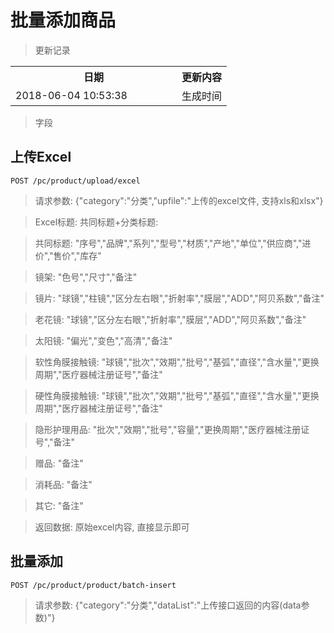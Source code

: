 # 批量添加商品

> 更新记录

<table>
    <tr>
        <th style="width:250px;">日期</th>
        <th>更新内容</th>
    </tr>
    <tr>
        <td>2018-06-04 10:53:38</td>
        <td>生成时间</td>
    </tr>
</table>

> 字段


## 上传Excel

```
POST /pc/product/upload/excel
```

> 请求参数: {"category":"分类","upfile":"上传的excel文件, 支持xls和xlsx"}

> Excel标题: 共同标题+分类标题:

> 共同标题: "序号","品牌","系列","型号","材质","产地","单位","供应商","进价","售价","库存"

> 镜架: "色号","尺寸","备注"

> 镜片: "球镜","柱镜","区分左右眼","折射率","膜层","ADD","阿贝系数","备注"

> 老花镜: "球镜","区分左右眼","折射率","膜层","ADD","阿贝系数","备注"

> 太阳镜: "偏光","变色","高清","备注"

> 软性角膜接触镜: "球镜","批次","效期","批号","基弧","直径","含水量","更换周期","医疗器械注册证号","备注"

> 硬性角膜接触镜: "球镜","批次","效期","批号","基弧","直径","含水量","更换周期","医疗器械注册证号","备注"

> 隐形护理用品: "批次","效期","批号","容量","更换周期","医疗器械注册证号","备注"

> 赠品: "备注"

> 消耗品: "备注"

> 其它: "备注"

> 返回数据: 原始excel内容, 直接显示即可

## 批量添加

```
POST /pc/product/product/batch-insert
```

> 请求参数: {"category":"分类","dataList":"上传接口返回的内容(data参数)"}
